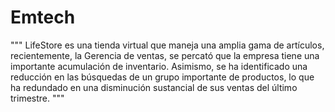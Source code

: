 # Emtech
"""
LifeStore es una tienda virtual que maneja una amplia gama de artículos,
recientemente, la Gerencia de ventas, se percató que la empresa tiene una
importante acumulación de inventario. Asimismo, se ha identificado una reducción
en las búsquedas de un grupo importante de productos, lo que ha redundado en
una disminución sustancial de sus ventas del último trimestre.
"""
